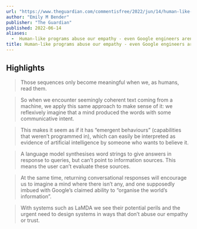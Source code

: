 ```yaml
---
url: "https://www.theguardian.com/commentisfree/2022/jun/14/human-like-programs-abuse-our-empathy-even-google-engineers-arent-immune"
author: "Emily M Bender"
publisher: "The Guardian"
published: 2022-06-14
aliases:
  -  Human-like programs abuse our empathy - even Google engineers aren’t immune
title: Human-like programs abuse our empathy - even Google engineers aren’t immune
---
```


## Highlights
> Those sequences only become meaningful when we, as humans, read them.

> So when we encounter seemingly coherent text coming from a machine, we apply this same approach to make sense of it: we reflexively imagine that a mind produced the words with some communicative intent.

> This makes it seem as if it has “emergent behaviours” (capabilities that weren’t programmed in), which can easily be interpreted as evidence of artificial intelligence by someone who wants to believe it.

> A language model synthesises word strings to give answers in response to queries, but can’t point to information sources. This means the user can’t evaluate these sources.

> At the same time, returning conversational responses will encourage us to imagine a mind where there isn’t any, and one supposedly imbued with Google’s claimed ability to “organise the world’s information”.

> With systems such as LaMDA we see their potential perils and the urgent need to design systems in ways that don’t abuse our empathy or trust.

